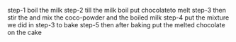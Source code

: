 step-1 boil the milk 
step-2 till the milk boil put chocolateto melt 
step-3 then stir the and mix the coco-powder and the boiled milk
step-4 put the mixture we did in step-3 to bake
step-5 then after baking put the melted chocolate on the cake